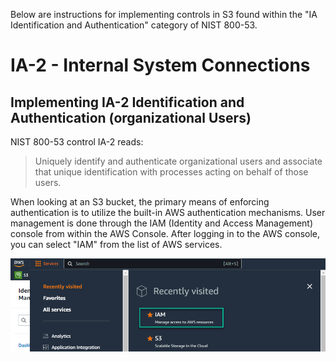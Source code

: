 Below are instructions for implementing controls in S3 found within the "IA Identification and Authentication" category of NIST 800-53.

# IA-2 - Internal System Connections
## Implementing IA-2 Identification and Authentication (organizational Users)
NIST 800-53 control IA-2 reads: 
> Uniquely identify and authenticate organizational users and associate that unique identification with processes acting on behalf of those users.

When looking at an S3 bucket, the primary means of enforcing authentication is to utilize the built-in AWS authentication mechanisms. User management is done through the IAM (Identity and Access Management) console from within the AWS Console. After logging in to the AWS console, you can select "IAM" from the list of AWS services. 

![AWS Services Menu - Selecting IAM](images/IA-1_IAMSelection.png)

